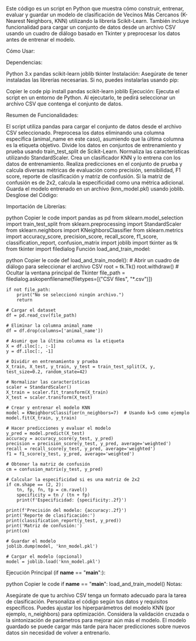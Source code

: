 Este código es un script en Python que muestra cómo construir, entrenar, evaluar y guardar un modelo de clasificación de Vecinos Más Cercanos (K-Nearest Neighbors, KNN) utilizando la librería Scikit-Learn. También incluye funcionalidad para cargar un conjunto de datos desde un archivo CSV usando un cuadro de diálogo basado en Tkinter y preprocesar los datos antes de entrenar el modelo.

Cómo Usar:

Dependencias:

Python 3.x
pandas
scikit-learn
joblib
tkinter
Instalación:
Asegúrate de tener instaladas las librerías necesarias. Si no, puedes instalarlas usando pip:

Copier le code
pip install pandas scikit-learn joblib
Ejecución:
Ejecuta el script en un entorno de Python. Al ejecutarlo, te pedirá seleccionar un archivo CSV que contenga el conjunto de datos.

Resumen de Funcionalidades:

El script utiliza pandas para cargar el conjunto de datos desde el archivo CSV seleccionado.
Preprocesa los datos eliminando una columna específica (animal_name en este caso), asumiendo que la última columna es la etiqueta objetivo.
Divide los datos en conjuntos de entrenamiento y prueba usando train_test_split de Scikit-Learn.
Normaliza las características utilizando StandardScaler.
Crea un clasificador KNN y lo entrena con los datos de entrenamiento.
Realiza predicciones en el conjunto de prueba y calcula diversas métricas de evaluación como precisión, sensibilidad, F1 score, reporte de clasificación y matriz de confusión.
Si la matriz de confusión es de 2x2, calcula la especificidad como una métrica adicional.
Guarda el modelo entrenado en un archivo (knn_model.pkl) usando joblib.
Desglose del Código:

Importación de Librerías:

python
Copier le code
import pandas as pd
from sklearn.model_selection import train_test_split
from sklearn.preprocessing import StandardScaler
from sklearn.neighbors import KNeighborsClassifier
from sklearn.metrics import accuracy_score, precision_score, recall_score, f1_score, classification_report, confusion_matrix
import joblib
import tkinter as tk
from tkinter import filedialog
Función load_and_train_model:

python
Copier le code
def load_and_train_model():
    # Abrir un cuadro de diálogo para seleccionar el archivo CSV
    root = tk.Tk()
    root.withdraw()  # Ocultar la ventana principal de Tkinter
    file_path = filedialog.askopenfilename(filetypes=[("CSV files", "*.csv")])
    
    if not file_path:
        print("No se seleccionó ningún archivo.")
        return
    
    # Cargar el dataset
    df = pd.read_csv(file_path)
    
    # Eliminar la columna animal_name
    df = df.drop(columns=['animal_name'])
    
    # Asumir que la última columna es la etiqueta
    X = df.iloc[:, :-1]
    y = df.iloc[:, -1]
    
    # Dividir en entrenamiento y prueba
    X_train, X_test, y_train, y_test = train_test_split(X, y, test_size=0.2, random_state=42)
    
    # Normalizar las características
    scaler = StandardScaler()
    X_train = scaler.fit_transform(X_train)
    X_test = scaler.transform(X_test)
    
    # Crear y entrenar el modelo KNN
    model = KNeighborsClassifier(n_neighbors=7)  # Usando k=5 como ejemplo
    model.fit(X_train, y_train)
    
    # Hacer predicciones y evaluar el modelo
    y_pred = model.predict(X_test)
    accuracy = accuracy_score(y_test, y_pred)
    precision = precision_score(y_test, y_pred, average='weighted')
    recall = recall_score(y_test, y_pred, average='weighted')
    f1 = f1_score(y_test, y_pred, average='weighted')
    
    # Obtener la matriz de confusión
    cm = confusion_matrix(y_test, y_pred)
    
    # Calcular la especificidad si es una matriz de 2x2
    if cm.shape == (2, 2):
        tn, fp, fn, tp = cm.ravel()
        specificity = tn / (tn + fp)
        print(f'Especificidad: {specificity:.2f}')
    
    print(f'Precisión del modelo: {accuracy:.2f}')
    print('Reporte de clasificación:')
    print(classification_report(y_test, y_pred))
    print('Matriz de confusión:')
    print(cm)
    
    # Guardar el modelo
    joblib.dump(model, 'knn_model.pkl')
    
    # Cargar el modelo (opcional)
    model = joblib.load('knn_model.pkl')
Ejecución Principal (if __name__ == "__main__":):

python
Copier le code
if __name__ == "__main__":
    load_and_train_model()
Notas:

Asegúrate de que tu archivo CSV tenga un formato adecuado para la tarea de clasificación.
Personaliza el código según tus datos y requisitos específicos.
Puedes ajustar los hiperparámetros del modelo KNN (por ejemplo, n_neighbors) para optimización.
Considera la validación cruzada o la sintonización de parámetros para mejorar aún más el modelo.
El modelo guardado se puede cargar más tarde para hacer predicciones sobre nuevos datos sin necesidad de volver a entrenarlo.
